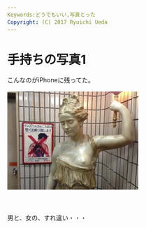 ```yaml
---
Keywords:どうでもいい,写真とった
Copyright: (C) 2017 Ryuichi Ueda
---
```


# 手持ちの写真1
こんなのがiPhoneに残ってた。<br />
<br />
<a href="20130404-2308574.jpg"><img src="20130404-2308574.jpg" alt="20130404-230857.jpg" class="alignnone size-full" /></a><br /><br /><br />
<br />
男と、女の、すれ違い・・・
